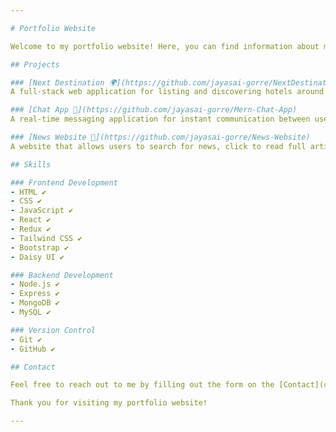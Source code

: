 ```yaml
---

# Portfolio Website

Welcome to my portfolio website! Here, you can find information about my projects, skills, and how to get in touch with me.

## Projects

### [Next Destination 🌍](https://github.com/jayasai-gorre/NextDestination)
A full-stack web application for listing and discovering hotels around the world. Built with Node.js, Express.js, and MongoDB.

### [Chat App 💬](https://github.com/jayasai-gorre/Mern-Chat-App)
A real-time messaging application for instant communication between users.

### [News Website 📰](https://github.com/jayasai-gorre/News-Website)
A website that allows users to search for news, click to read full articles, and is implemented using an API.

## Skills

### Frontend Development
- HTML ✔️
- CSS ✔️
- JavaScript ✔️
- React ✔️
- Redux ✔️
- Tailwind CSS ✔️
- Bootstrap ✔️
- Daisy UI ✔️

### Backend Development
- Node.js ✔️
- Express ✔️
- MongoDB ✔️
- MySQL ✔️

### Version Control
- Git ✔️
- GitHub ✔️

## Contact

Feel free to reach out to me by filling out the form on the [Contact](contact-page-link) page.

Thank you for visiting my portfolio website!

---
```

